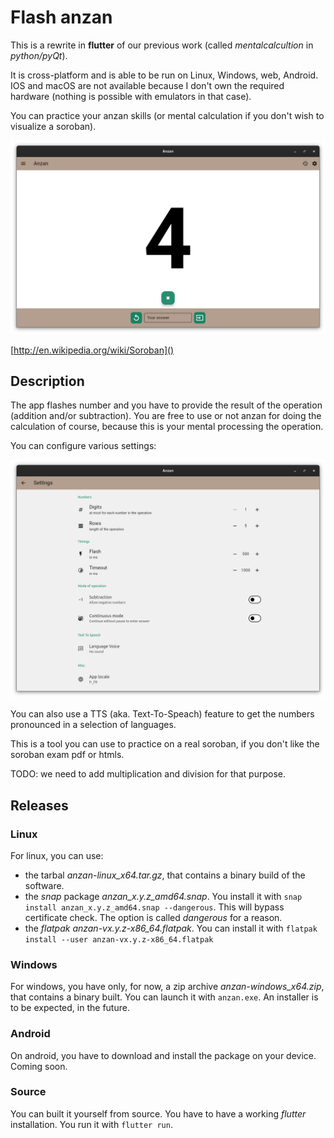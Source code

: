# Flash anzan

This is a rewrite in **flutter** of our previous work (called *mentalcalcultion* in *python/pyQt*).

It is cross-platform and is able to be run on Linux, Windows, web, Android.
IOS and macOS are not available because I don't own the required hardware (nothing is possible with emulators in that case).

You can practice your anzan skills (or mental calculation if you don't wish to visualize a soroban).

<img width="640" src="./flatpak/2025-04-11T23-21.png" />

[http://en.wikipedia.org/wiki/Soroban]()

##  Description
The app flashes number and you have to provide the result of the operation (addition and/or subtraction). You are free to use or not anzan for doing the calculation of course, because this is your mental processing the operation.

You can configure various settings:

<img width="640" src="./flatpak/2025-04-15T23-47.png" />

You can also use a TTS (aka. Text-To-Speach) feature to get the numbers pronounced in a selection of languages.

This is a tool you can use to practice on a real soroban, if you don't like the soroban exam pdf or htmls.

TODO: we need to add multiplication and division for that purpose.

## Releases

### Linux
For linux, you can use:
  - the tarbal *anzan-linux_x64.tar.gz*, that contains a binary build of the software.
  - the *snap* package *anzan_x.y.z_amd64.snap*. You install it with `snap install anzan_x.y.z_amd64.snap --dangerous`. This will bypass certificate check. The option is called *dangerous* for a reason.
  - the *flatpak* *anzan-vx.y.z-x86_64.flatpak*. You can install it with `flatpak install --user anzan-vx.y.z-x86_64.flatpak`

### Windows
For windows, you have only, for now, a zip archive *anzan-windows_x64.zip*, that contains a binary built. You can launch it with `anzan.exe`.
An installer is to be expected, in the future.

### Android
On android, you have to download and install the package on your device. Coming soon.

### Source
You can built it yourself from source. You have to have a working *flutter* installation. You run it with `flutter run`.